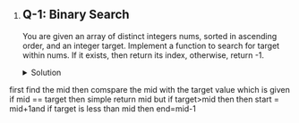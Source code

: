 1. ## Q-1: Binary Search
   You are given an array of distinct integers nums, sorted in ascending order, and an integer target.
  Implement a function to search for target within nums. If it exists, then return its index, otherwise, return -1.


   <details>  
   <summary>Solution</summary>  
   
   
    ## Approach 1:- Binary Search Approach
   ``` python
   class Solution:
    def search(self, nums: List[int], target: int) -> int:
        start=0
        end=len(nums)-1
        while start<=end:
            mid=start+((end-start)//2)
            if nums[mid]==target:
                return mid
            if target>nums[mid]:
                start=mid+1
            else:
                end=mid-1
        return -1
                
   
     #Input: nums = [-1,0,2,4,6,8], target = 4
     #Output: 3

   ```
   **Time Complexity:** O(log(n))  
   **Space Complexity:** O(1)
    ## Explanation: 
 first find the mid then comspare the mid with the target value which is given if mid == target then simple return mid but if target>mid then then start = mid+1and if target is less than mid then end=mid-1 

</details> 

